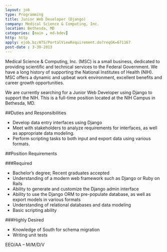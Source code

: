 ```yaml
---
layout: job
type: Programming
title: Junior Web Developer (Django)
company: Medical Science & Computing, Inc.
location: Bethesda, MD
categories: [main , md-bdev]
http: http
apply: ejob.bz/ATS/PortalViewRequirement.do?reqGK=671167
post-date : 3-30-2013
---
```


Medical Science & Computing, Inc. (MSC) is a small business, dedicated to providing scientific and technical services to the Federal Government.  We have a long history of supporting the National Institutes of Health (NIH). MSC offers a dynamic and upbeat work environment, excellent benefits and career growth opportunities.
 
We are currently searching for a Junior Web Developer using Django to support the NIH.  This is a full-time position located at the NIH Campus in Bethesda, MD.
 
##Duties and Responsibilities

* Develop data entry interfaces using Django
* Meet with stakeholders to analyze requirements for interfaces, as well as appropriate data modeling. 
* Perform scripting tasks to both input and export data using various formats. 
 
##Position Requirements

###Required

* Bachelor’s degree; Recent graduates accepted
* Understanding of a modern web framework such as Django or Ruby on Rails
* Ability to generate and customize the Django admin interface
* Ability to use the Django ORM to pre-populate database, as well as export models in various formats
* Understanding of relational databases and data modeling
* Basic scripting ability
 
###Highly Desired

* Knowledge of South for schema migration
* Writing unit tests
 
EEO/AA – M/M/D/V